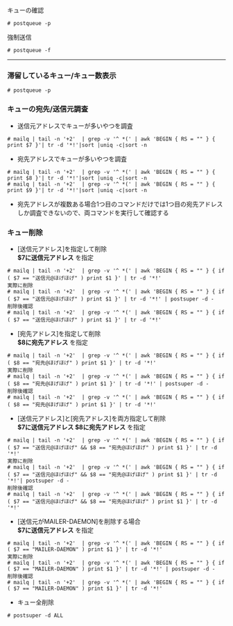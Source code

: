 キューの確認
```
# postqueue -p
```

強制送信
```
# postqueue -f
```

---

### 滞留しているキュー/キュー数表示

```
# postqueue -p
```

### キューの宛先/送信元調査

* 送信元アドレスでキューが多いやつを調査

```
# mailq | tail -n '+2'  | grep -v '^ *(' | awk 'BEGIN { RS = "" } {  print $7 }'| tr -d '*!'|sort |uniq -c|sort -n
```

* 宛先アドレスでキューが多いやつを調査

```
# mailq | tail -n '+2'  | grep -v '^ *(' | awk 'BEGIN { RS = "" } {  print $8 }'| tr -d '*!'|sort |uniq -c|sort -n
# mailq | tail -n '+2'  | grep -v '^ *(' | awk 'BEGIN { RS = "" } {  print $9 }'| tr -d '*!'|sort |uniq -c|sort -n
```

- 宛先アドレスが複数ある場合1つ目のコマンドだけでは1つ目の宛先アドレスしか調査できないので、両コマンドを実行して確認する

### キュー削除

* [送信元アドレス]を指定して削除  
**$7に送信元アドレス** を指定

```
# mailq | tail -n '+2'  | grep -v '^ *(' | awk 'BEGIN { RS = "" } { if ( $7 == "送信元@ほげほげ" ) print $1 }' | tr -d '*!'
実際に削除
# mailq | tail -n '+2'  | grep -v '^ *(' | awk 'BEGIN { RS = "" } { if ( $7 == "送信元@ほげほげ" ) print $1 }' | tr -d '*!' | postsuper -d -
削除後確認
# mailq | tail -n '+2'  | grep -v '^ *(' | awk 'BEGIN { RS = "" } { if ( $7 == "送信元@ほげほげ" ) print $1 }' | tr -d '*!'
```

* [宛先アドレス]を指定して削除  
**$8に宛先アドレス** を指定

```
# mailq | tail -n '+2'  | grep -v '^ *(' | awk 'BEGIN { RS = "" } { if ( $8 == "宛先@ほげほげ" ) print $1 }' | tr -d '*!'
実際に削除
# mailq | tail -n '+2'  | grep -v '^ *(' | awk 'BEGIN { RS = "" } { if ( $8 == "宛先@ほげほげ" ) print $1 }' | tr -d '*!' | postsuper -d -
削除後確認
# mailq | tail -n '+2'  | grep -v '^ *(' | awk 'BEGIN { RS = "" } { if ( $8 == "宛先@ほげほげ" ) print $1 }' | tr -d '*!'
```

* [送信元アドレス]と[宛先アドレス]を両方指定して削除  
**$7に送信元アドレス $8に宛先アドレス** を指定

```
# mailq | tail -n '+2'  | grep -v '^ *(' | awk 'BEGIN { RS = "" } { if ( $7 == "送信元@ほげほげ" && $8 == "宛先@ほげほげ" ) print $1 }' | tr -d '*!'
実際に削除
# mailq | tail -n '+2'  | grep -v '^ *(' | awk 'BEGIN { RS = "" } { if ( $7 == "送信元@ほげほげ" && $8 == "宛先@ほげほげ" ) print $1 }' | tr -d '*!'| postsuper -d -
削除後確認
# mailq | tail -n '+2'  | grep -v '^ *(' | awk 'BEGIN { RS = "" } { if ( $7 == "送信元@ほげほげ" && $8 == "宛先@ほげほげ" ) print $1 }' | tr -d '*!'
```

* [送信元がMAILER-DAEMON]を削除する場合  
**$7に送信元アドレス** を指定

```
# mailq | tail -n '+2'  | grep -v '^ *(' | awk 'BEGIN { RS = "" } { if ( $7 == "MAILER-DAEMON" ) print $1 }' | tr -d '*!'
実際に削除
# mailq | tail -n '+2'  | grep -v '^ *(' | awk 'BEGIN { RS = "" } { if ( $7 == "MAILER-DAEMON" ) print $1 }' | tr -d '*!' | postsuper -d -
削除後確認
# mailq | tail -n '+2'  | grep -v '^ *(' | awk 'BEGIN { RS = "" } { if ( $7 == "MAILER-DAEMON" ) print $1 }' | tr -d '*!'
```

* キュー全削除

```
# postsuper -d ALL
```
